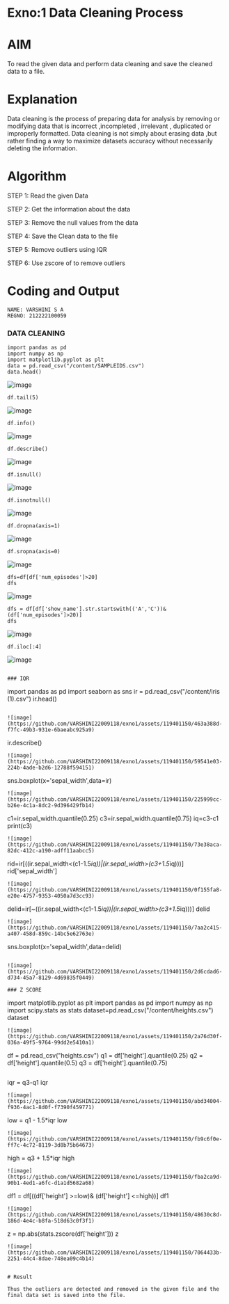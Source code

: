 # Exno:1  Data Cleaning Process

# AIM
To read the given data and perform data cleaning and save the cleaned data to a file.

# Explanation
Data cleaning is the process of preparing data for analysis by removing or modifying data that is incorrect ,incompleted , irrelevant , duplicated or improperly formatted. Data cleaning is not simply about erasing data ,but rather finding a way to maximize datasets accuracy without necessarily deleting the information.

# Algorithm
STEP 1: Read the given Data

STEP 2: Get the information about the data

STEP 3: Remove the null values from the data

STEP 4: Save the Clean data to the file

STEP 5: Remove outliers using IQR

STEP 6: Use zscore of to remove outliers

# Coding and Output
```
NAME: VARSHINI S A
REGNO: 212222100059
```
### DATA CLEANING
```
import pandas as pd
import numpy as np
import matplotlib.pyplot as plt
data = pd.read_csv("/content/SAMPLEIDS.csv")
data.head()
```
![image](https://github.com/Prasannalakshmiganesan/exno1/assets/118610231/9b7277b9-d81d-429a-a4ae-8857adc5bfde)


```
df.tail(5)
```
![image](https://github.com/Prasannalakshmiganesan/exno1/assets/118610231/6013156a-abaa-462a-89b7-11f1340c4321)

```
df.info()
```
![image](https://github.com/Prasannalakshmiganesan/exno1/assets/118610231/255de48d-3de0-488a-9e7e-8fd396d52097)

```
df.describe()
```
![image](https://github.com/Prasannalakshmiganesan/exno1/assets/118610231/2a711358-2dec-4e57-ad25-d85a4c7dfb90)

```
df.isnull()
```
![image](https://github.com/Prasannalakshmiganesan/exno1/assets/118610231/7844d1be-4a82-483d-a670-400467d2c971)

```
df.isnotnull()
```
![image](https://github.com/Prasannalakshmiganesan/exno1/assets/118610231/b43b7b1c-28aa-48e1-993d-f172e015ac72)

```
df.dropna(axis=1)
```
![image](https://github.com/Prasannalakshmiganesan/exno1/assets/118610231/c9fb651e-9556-4c13-a724-006c01bebdc7)

```
df.sropna(axis=0)
```
![image](https://github.com/Prasannalakshmiganesan/exno1/assets/118610231/a3b7f55e-44b9-43d1-9b3e-5d242b3a5528)

```
dfs=df[df['num_episodes']>20]
dfs
```
![image](https://github.com/Prasannalakshmiganesan/exno1/assets/118610231/da9df13b-a077-461d-9f38-6ac288cdc138)

```
dfs = df[df['show_name'].str.startswith(('A','C'))&(df['num_episodes']>20)]
dfs
```
![image](https://github.com/Prasannalakshmiganesan/exno1/assets/118610231/370c97a9-28e9-43b4-8eda-1f3f8c5a8ec6)

```
df.iloc[:4]
```
![image](https://github.com/Prasannalakshmiganesan/exno1/assets/118610231/9c2f288f-6d63-4d93-87f7-14bbedaf2750)

```

### IQR

```
import pandas as pd
import seaborn as sns
ir = pd.read_csv("/content/iris (1).csv")
ir.head()
```

![image](https://github.com/VARSHINI22009118/exno1/assets/119401150/463a388d-f7fc-49b3-931e-6baeabc925a9)

```
ir.describe()
```
![image](https://github.com/VARSHINI22009118/exno1/assets/119401150/59541e03-224b-4ade-b2d6-12788f594151)

```
sns.boxplot(x='sepal_width',data=ir)
```
![image](https://github.com/VARSHINI22009118/exno1/assets/119401150/225999cc-b26e-4c1a-8dc2-9d396429fb14)

```
c1=ir.sepal_width.quantile(0.25)
c3=ir.sepal_width.quantile(0.75)
iq=c3-c1
print(c3)
```
![image](https://github.com/VARSHINI22009118/exno1/assets/119401150/73e38aca-82dc-412c-a190-adff11aabcc5)

```
rid=ir[((ir.sepal_width<(c1-1.5*iq))|(ir.sepal_width>(c3+1.5*iq)))]
rid['sepal_width']
```
![image](https://github.com/VARSHINI22009118/exno1/assets/119401150/0f155fa8-e20e-4757-9353-4050a7d3cc93)
```
delid=ir[~((ir.sepal_width<(c1-1.5*iq))|(ir.sepal_width>(c3+1.5*iq)))]
delid
```
![image](https://github.com/VARSHINI22009118/exno1/assets/119401150/7aa2c415-a407-458d-859c-14bc5e62763e)
```
sns.boxplot(x='sepal_width',data=delid)
```

![image](https://github.com/VARSHINI22009118/exno1/assets/119401150/2d6cdad6-d734-45a7-8129-4d69835f0449)

### Z SCORE
```
import matplotlib.pyplot as plt
import pandas as pd
import numpy as np
import scipy.stats as stats
dataset=pd.read_csv("/content/heights.csv")
dataset
```
![image](https://github.com/VARSHINI22009118/exno1/assets/119401150/2a76d30f-036a-49f5-9764-99dd2e5410a1)

```
df = pd.read_csv("heights.csv")
q1 = df['height'].quantile(0.25)
q2 = df['height'].quantile(0.5)
q3 = df['height'].quantile(0.75)
```
```
iqr = q3-q1
iqr
```
![image](https://github.com/VARSHINI22009118/exno1/assets/119401150/abd34004-f936-4ac1-8d0f-f7390f459771)

```
low = q1 - 1.5*iqr
low
```
![image](https://github.com/VARSHINI22009118/exno1/assets/119401150/fb9c6f0e-ff7c-4c72-8119-3d8b75b64673)

```
high = q3 + 1.5*iqr
high
```
![image](https://github.com/VARSHINI22009118/exno1/assets/119401150/fba2ca9d-90b1-4ed1-a6fc-d1a1d5682a68)

```
df1 = df[((df['height'] >=low)& (df['height'] <=high))]
df1
```
![image](https://github.com/VARSHINI22009118/exno1/assets/119401150/48630c8d-186d-4e4c-b8fa-518d63c0f3f1)
```
z = np.abs(stats.zscore(df['height']))
z
```
![image](https://github.com/VARSHINI22009118/exno1/assets/119401150/7064433b-2251-44c4-8dae-748ea09c4b14)


# Result

Thus the outliers are detected and removed in the given file and the final data set is saved into the file.
